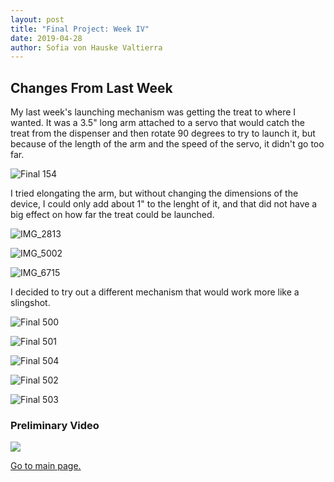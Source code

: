```yaml
---
layout: post
title: "Final Project: Week IV"
date: 2019-04-28
author: Sofia von Hauske Valtierra
---
```



## Changes From Last Week

My last week's launching mechanism was getting the treat to where I wanted. It was a 3.5" long arm attached to a servo that would catch the treat from the dispenser and then rotate 90 degrees to try to launch it, but because of the length of the arm and the speed of the servo, it didn't go too far.

![Final 154](https://user-images.githubusercontent.com/43420227/56630687-2bb85c80-6620-11e9-8a70-642ccc922078.jpg)

I tried elongating the arm, but without changing the dimensions of the device, I could only add about 1" to the lenght of it, and that did not have a big effect on how far the treat could be launched. 

![IMG_2813](https://user-images.githubusercontent.com/43420227/56968064-76f6d180-6b30-11e9-9f04-f1d25d837e6d.jpeg)

![IMG_5002](https://user-images.githubusercontent.com/43420227/56968065-76f6d180-6b30-11e9-8022-93479e2dcf64.jpeg)

![IMG_6715](https://user-images.githubusercontent.com/43420227/56968066-778f6800-6b30-11e9-8f06-5721029ce132.jpeg)

I decided to try out a different mechanism that would work more like a slingshot. 

![Final 500](https://user-images.githubusercontent.com/43420227/56968345-0308f900-6b31-11e9-8b8a-fec889481585.jpg)

![Final 501](https://user-images.githubusercontent.com/43420227/56968346-0308f900-6b31-11e9-9f35-49bb4ae1dd34.jpg)

![Final 504](https://user-images.githubusercontent.com/43420227/56970127-7a8c5780-6b34-11e9-818d-460dcd884920.jpg)

![Final 502](https://user-images.githubusercontent.com/43420227/56970124-79f3c100-6b34-11e9-9d36-bd665284ceaf.jpg)

![Final 503](https://user-images.githubusercontent.com/43420227/56970126-79f3c100-6b34-11e9-8bd4-5e48a2a7a639.jpg)

### Preliminary Video

[![](http://img.youtube.com/vi/CDLuaqafLIo/0.jpg)](http://www.youtube.com/watch?v=CDLuaqafLIo "FoxFinalEnrichment")

[Go to main page.](https://svonhauske.github.io/Interaction-Design-in-The-Wild)
